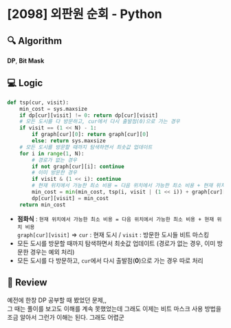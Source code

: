 # [2098] 외판원 순회 - Python

## 🔍 Algorithm
**DP**, **Bit Mask**

## 💻 Logic

```Python
def tsp(cur, visit):
    min_cost = sys.maxsize
    if dp[cur][visit] != 0: return dp[cur][visit]
    # 모든 도시를 다 방문하고, cur에서 다시 출발점(0)으로 가는 경우
    if visit == (1 << N) - 1:
        if graph[cur][0]: return graph[cur][0]
        else: return sys.maxsize
    # 모든 도시를 방문할 때까지 탐색하면서 최솟값 업데이트
    for i in range(1, N):
        # 경로가 없는 경우
        if not graph[cur][i]: continue
        # 이미 방문한 경우
        if visit & (1 << i): continue
        # 현재 위치에서 가능한 최소 비용 = 다음 위치에서 가능한 최소 비용 + 현재 위치 비용
        min_cost = min(min_cost, tsp(i, visit | (1 << i)) + graph[cur][i])
        dp[cur][visit] = min_cost
    return min_cost
```
- **점화식** : `현재 위치에서 가능한 최소 비용 = 다음 위치에서 가능한 최소 비용 + 현재 위치 비용`  
    `graph[cur][visit]` => `cur` : 현재 도시 / `visit` : 방문한 도시들 비트 마스킹  
- 모든 도시를 방문할 때까지 탐색하면서 최솟값 업데이트 (경로가 없는 경우, 이미 방문한 경우는 예외 처리)  
- 모든 도시를 다 방문하고, `cur`에서 다시 출발점(**0**)으로 가는 경우 따로 처리  


## 📝 Review

예전에 한창 DP 공부할 때 봤었던 문제,,  
그 때는 풀이를 보고도 이해를 계속 못했었는데 그래도 이제는 비트 마스크 사용 방법을 조금 알아서 그런가 이해는 된다. 그래도 어렵군  